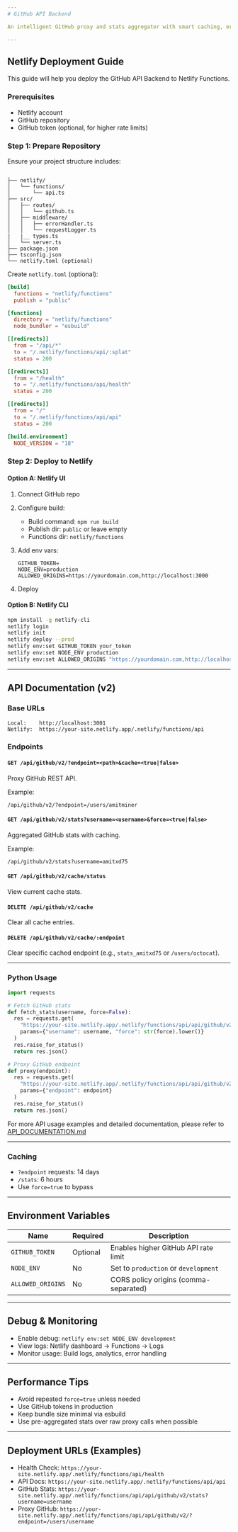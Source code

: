 ```yaml
---
# GitHub API Backend

An intelligent GitHub proxy and stats aggregator with smart caching, error handling, and optional Netlify deployment.

---
```


## Netlify Deployment Guide

This guide will help you deploy the GitHub API Backend to Netlify Functions.

### Prerequisites

- Netlify account
- GitHub repository
- GitHub token (optional, for higher rate limits)

### Step 1: Prepare Repository

Ensure your project structure includes:

```

├── netlify/
│   └── functions/
│       └── api.ts
├── src/
│   ├── routes/
│   │   └── github.ts
│   ├── middleware/
│   │   ├── errorHandler.ts
│   │   └── requestLogger.ts
|   |__ types.ts
│   └── server.ts
├── package.json
├── tsconfig.json
└── netlify.toml (optional)

````

Create `netlify.toml` (optional):

```toml
[build]
  functions = "netlify/functions"
  publish = "public"

[functions]
  directory = "netlify/functions"
  node_bundler = "esbuild"

[[redirects]]
  from = "/api/*"
  to = "/.netlify/functions/api/:splat"
  status = 200

[[redirects]]
  from = "/health"
  to = "/.netlify/functions/api/health"
  status = 200

[[redirects]]
  from = "/"
  to = "/.netlify/functions/api/api"
  status = 200

[build.environment]
  NODE_VERSION = "18"
````

### Step 2: Deploy to Netlify

#### Option A: Netlify UI

1. Connect GitHub repo
2. Configure build:

   * Build command: `npm run build`
   * Publish dir: `public` or leave empty
   * Functions dir: `netlify/functions`
3. Add env vars:

   ```
   GITHUB_TOKEN=
   NODE_ENV=production
   ALLOWED_ORIGINS=https://yourdomain.com,http://localhost:3000
   ```
4. Deploy

#### Option B: Netlify CLI

```bash
npm install -g netlify-cli
netlify login
netlify init
netlify deploy --prod
netlify env:set GITHUB_TOKEN your_token
netlify env:set NODE_ENV production
netlify env:set ALLOWED_ORIGINS "https://yourdomain.com,http://localhost:3000"
```

---

## API Documentation (v2)

### Base URLs

```
Local:    http://localhost:3001
Netlify:  https://your-site.netlify.app/.netlify/functions/api
```

### Endpoints

#### `GET /api/github/v2/?endpoint=<path>&cache=<true|false>`

Proxy GitHub REST API.

Example:

```
/api/github/v2/?endpoint=/users/amitminer
```

#### `GET /api/github/v2/stats?username=<username>&force=<true|false>`

Aggregated GitHub stats with caching.

Example:

```
/api/github/v2/stats?username=amitxd75
```

#### `GET /api/github/v2/cache/status`

View current cache stats.

#### `DELETE /api/github/v2/cache`

Clear all cache entries.

#### `DELETE /api/github/v2/cache/:endpoint`

Clear specific cached endpoint (e.g., `stats_amitxd75` or `/users/octocat`).

---

### Python Usage

```python
import requests

# Fetch GitHub stats
def fetch_stats(username, force=False):
  res = requests.get(
    "https://your-site.netlify.app/.netlify/functions/api/api/github/v2/stats",
    params={"username": username, "force": str(force).lower()}
  )
  res.raise_for_status()
  return res.json()

# Proxy GitHub endpoint 
def proxy(endpoint):
  res = requests.get(
    "https://your-site.netlify.app/.netlify/functions/api/api/github/v2/",
    params={"endpoint": endpoint}
  )
  res.raise_for_status()
  return res.json()
```

For more API usage examples and detailed documentation, please refer to [API_DOCUMENTATION.md](./API_DOCUMENTATION.md)


---

### Caching

* `?endpoint` requests: 14 days
* `/stats`: 6 hours
* Use `force=true` to bypass

---

## Environment Variables

| Name              | Required | Description                           |
| ----------------- | -------- | ------------------------------------- |
| `GITHUB_TOKEN`    | Optional | Enables higher GitHub API rate limit  |
| `NODE_ENV`        | No       | Set to `production` or `development`  |
| `ALLOWED_ORIGINS` | No       | CORS policy origins (comma-separated) |

---

## Debug & Monitoring

* Enable debug: `netlify env:set NODE_ENV development`
* View logs: Netlify dashboard → Functions → Logs
* Monitor usage: Build logs, analytics, error handling

---

## Performance Tips

* Avoid repeated `force=true` unless needed
* Use GitHub tokens in production
* Keep bundle size minimal via esbuild
* Use pre-aggregated stats over raw proxy calls when possible

---

## Deployment URLs (Examples)

* Health Check: `https://your-site.netlify.app/.netlify/functions/api/health`
* API Docs: `https://your-site.netlify.app/.netlify/functions/api/api`
* GitHub Stats: `https://your-site.netlify.app/.netlify/functions/api/api/github/v2/stats?username=username`
* Proxy GitHub: `https://your-site.netlify.app/.netlify/functions/api/api/github/v2/?endpoint=/users/username`
